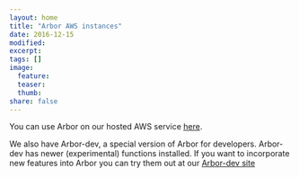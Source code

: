 ```yaml
---
layout: home
title: "Arbor AWS instances"
date: 2016-12-15
modified:
excerpt:
tags: []
image:
  feature:
  teaser:
  thumb:
share: false
---
```


You can use Arbor on our hosted AWS service [here](http://arbor.arborworkflows.com).

We also have Arbor-dev, a special version of Arbor for developers. Arbor-dev has newer (experimental) functions installed. If you want to incorporate new features into Arbor you can try them out at our [Arbor-dev site](http://arbordev.arborworkflows.com)
